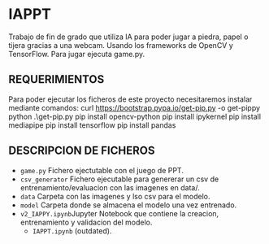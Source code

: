 # IAPPT
Trabajo de fin de grado que utiliza IA para poder jugar a piedra, papel o tijera gracias a una webcam. Usando 
los frameworks de OpenCV y TensorFlow. Para jugar ejecuta game.py.

## REQUERIMIENTOS
Para poder ejecutar los ficheros de este proyecto necesitaremos instalar mediante comandos:
curl https://bootstrap.pypa.io/get-pip.py -o get-pippy
python .\get-pip.py
pip install opencv-python
pip install ipykernel
pip install mediapipe
pip install tensorflow
pip install pandas


## DESCRIPCION DE FICHEROS
- `game.py` Fichero ejectutable con el juego de PPT.
- `csv_generator` Fichero ejecutable para genererar un csv de entrenamiento/evaluacion con las imagenes en data/.
- `data` Carpeta con las imagenes y lso csv para el modelo.
- `model` Carpeta donde se almacena el modelo una vez entrenado.
- `v2_IAPPY.ipynb`Jupyter Notebook que contiene la creacion, entrenamiento y validacion del modelo.
  - `IAPPT.ipynb` (outdated).  

